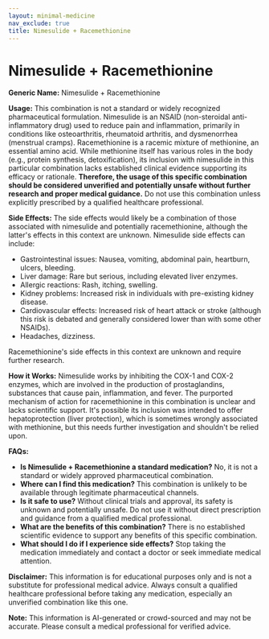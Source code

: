 ```yaml
---
layout: minimal-medicine
nav_exclude: true
title: Nimesulide + Racemethionine
---
```


# Nimesulide + Racemethionine

**Generic Name:** Nimesulide + Racemethionine

**Usage:**  This combination is not a standard or widely recognized pharmaceutical formulation.  Nimesulide is an NSAID (non-steroidal anti-inflammatory drug) used to reduce pain and inflammation, primarily in conditions like osteoarthritis, rheumatoid arthritis, and dysmenorrhea (menstrual cramps). Racemethionine is a racemic mixture of methionine, an essential amino acid.  While methionine itself has various roles in the body (e.g., protein synthesis, detoxification), its inclusion with nimesulide in this particular combination lacks established clinical evidence supporting its efficacy or rationale.  **Therefore, the usage of this specific combination should be considered unverified and potentially unsafe without further research and proper medical guidance.**  Do not use this combination unless explicitly prescribed by a qualified healthcare professional.

**Side Effects:**  The side effects would likely be a combination of those associated with nimesulide and potentially racemethionine, although the latter's effects in this context are unknown.  Nimesulide side effects can include:

* Gastrointestinal issues: Nausea, vomiting, abdominal pain, heartburn, ulcers, bleeding.
* Liver damage:  Rare but serious, including elevated liver enzymes.
* Allergic reactions: Rash, itching, swelling.
* Kidney problems:  Increased risk in individuals with pre-existing kidney disease.
* Cardiovascular effects:  Increased risk of heart attack or stroke (although this risk is debated and generally considered lower than with some other NSAIDs).
* Headaches, dizziness.


Racemethionine's side effects in this context are unknown and require further research.

**How it Works:** Nimesulide works by inhibiting the COX-1 and COX-2 enzymes, which are involved in the production of prostaglandins, substances that cause pain, inflammation, and fever. The purported mechanism of action for racemethionine in this combination is unclear and lacks scientific support.  It's possible its inclusion was intended to offer hepatoprotection (liver protection), which is sometimes wrongly associated with methionine, but this needs further investigation and shouldn't be relied upon.


**FAQs:**

* **Is Nimesulide + Racemethionine a standard medication?** No, it is not a standard or widely approved pharmaceutical combination.
* **Where can I find this medication?** This combination is unlikely to be available through legitimate pharmaceutical channels.
* **Is it safe to use?**  Without clinical trials and approval, its safety is unknown and potentially unsafe. Do not use it without direct prescription and guidance from a qualified medical professional.
* **What are the benefits of this combination?** There is no established scientific evidence to support any benefits of this specific combination.
* **What should I do if I experience side effects?** Stop taking the medication immediately and contact a doctor or seek immediate medical attention.


**Disclaimer:** This information is for educational purposes only and is not a substitute for professional medical advice.  Always consult a qualified healthcare professional before taking any medication, especially an unverified combination like this one.


**Note:** This information is AI-generated or crowd-sourced and may not be accurate. Please consult a medical professional for verified advice.